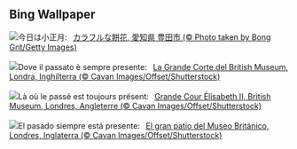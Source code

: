 ## Bing Wallpaper
![](https://www.bing.com/th?id=OHR.Mochibana2025_JA-JP8291657654_UHD.jpg&w=1000)今日は小正月:&nbsp;&ensp;[カラフルな餅花, 愛知県 豊田市 (© Photo taken by Bong Grit/Getty Images)](https://www.bing.com/th?id=OHR.Mochibana2025_JA-JP8291657654_UHD.jpg)
<br><br/>
![](https://www.bing.com/th?id=OHR.MuseumCourt_IT-IT0217909528_UHD.jpg&w=1000)Dove il passato è sempre presente:&nbsp;&ensp;[La Grande Corte del British Museum, Londra, Inghilterra (© Cavan Images/Offset/Shutterstock)](https://www.bing.com/th?id=OHR.MuseumCourt_IT-IT0217909528_UHD.jpg)
<br><br/>
![](https://www.bing.com/th?id=OHR.MuseumCourt_FR-FR4239916080_UHD.jpg&w=1000)Là où le passé est toujours présent:&nbsp;&ensp;[Grande Cour Élisabeth II, British Museum, Londres, Angleterre (© Cavan Images/Offset/Shutterstock)](https://www.bing.com/th?id=OHR.MuseumCourt_FR-FR4239916080_UHD.jpg)
<br><br/>
![](https://www.bing.com/th?id=OHR.MuseumCourt_ES-ES2025282183_UHD.jpg&w=1000)El pasado siempre está presente:&nbsp;&ensp;[El gran patio del Museo Británico, Londres, Inglaterra (© Cavan Images/Offset/Shutterstock)](https://www.bing.com/th?id=OHR.MuseumCourt_ES-ES2025282183_UHD.jpg)
<br><br/>
